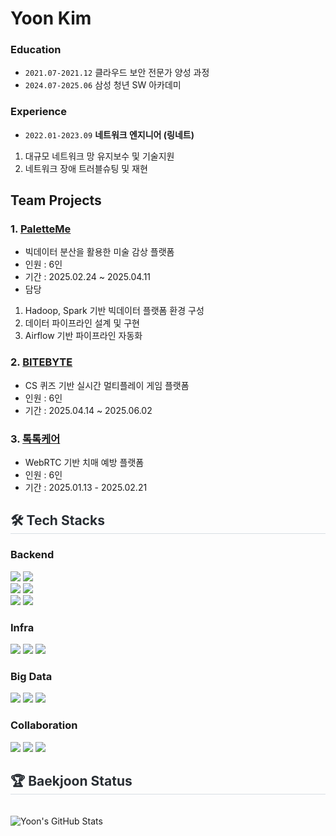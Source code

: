 # Yoon Kim
### Education
- `2021.07-2021.12` 클라우드 보안 전문가 양성 과정
- `2024.07-2025.06` 삼성 청년 SW 아카데미

### Experience
- `2022.01-2023.09` **네트워크 엔지니어 (링네트)** <br>
1) 대규모 네트워크 망 유지보수 및 기술지원
2) 네트워크 장애 트러블슈팅 및 재현

## Team Projects
### 1. [PaletteMe](https://github.com/yooniqlo-kim/PaletteMe)
- 빅데이터 분산을 활용한 미술 감상 플랫폼
- 인원 : 6인
- 기간  : 2025.02.24 ~ 2025.04.11
- 담당 
1) Hadoop, Spark 기반 빅데이터 플랫폼 환경 구성
2) 데이터 파이프라인 설계 및 구현
3) Airflow 기반  파이프라인 자동화

### 2. [BITEBYTE](https://github.com/yooniqlo-kim/BITEBYTE)
-  CS 퀴즈 기반 실시간 멀티플레이 게임 플랫폼
- 인원 : 6인
- 기간  : 2025.04.14 ~ 2025.06.02

### 3. [톡톡케어](https://github.com/yooniqlo-kim/TalkTalkCare)
-  WebRTC 기반 치매 예방 플랫폼
- 인원 : 6인
- 기간  : 2025.01.13 - 2025.02.21 

<div style="text-align: left;">
  <h2 style="border-bottom: 1px solid #d8dee4; color: #282d33;">🛠️ Tech Stacks</h2>
  <h3>Backend</h3>
  <div>
    <img src="https://img.shields.io/badge/Java-ED8B00?style=for-the-badge&logo=openjdk&logoColor=white">
    <img src="https://img.shields.io/badge/python-3670A0?style=for-the-badge&logo=python&logoColor=ffdd54"><br>
    <img src="https://img.shields.io/badge/Spring-6DB33F?style=for-the-badge&logo=Spring&logoColor=white">
    <img src="https://img.shields.io/badge/Spring_data_jpa-6DB33F?style=for-the-badge&logo=SpringSecurity&logoColor=white"><br>
    <img src="https://img.shields.io/badge/MySQL-4479A1?style=for-the-badge&logo=MySQL&logoColor=white">
    <img src="https://img.shields.io/badge/Redis-DC382D?style=for-the-badge&logo=redis&logoColor=white">
  </div>
  <h3>Infra</h3>
  <div>
    <img src="https://img.shields.io/badge/Docker-2496ED?style=for-the-badge&logo=Docker&logoColor=white">
    <img src="https://img.shields.io/badge/Ubuntu-E95420?style=for-the-badge&logo=Ubuntu&logoColor=white">
    <img src="https://img.shields.io/badge/AWS-%23FF9900.svg?style=for-the-badge&logo=amazon-aws&logoColor=white">
  </div>
  <h3>Big Data</h3>
  <div>
    <img src="https://img.shields.io/badge/Apache%20Hadoop-66CCFF?style=for-the-badge&logo=apachehadoop&logoColor=black">
    <img src="https://img.shields.io/badge/Apache%20Spark-FDEE21?style=flat-square&logo=apachespark&logoColor=black">
    <img src="https://img.shields.io/badge/Apache%20Airflow-017CEE?style=for-the-badge&logo=Apache%20Airflow&logoColor=white">
  </div>
  <h3>Collaboration</h3>
  <div>
    <img src="https://img.shields.io/badge/Git-F05032?style=for-the-badge&logo=Git&logoColor=white">
    <img src="https://img.shields.io/badge/Notion-000000?style=for-the-badge&logo=Notion&logoColor=white">
    <img src="https://img.shields.io/badge/jira-%230A0FFF.svg?style=for-the-badge&logo=jira&logoColor=white">
  </div>
</div>
<div style="text-align: left;">
    <h2 style="border-bottom: 1px solid #d8dee4; color: #282d33;">🏆 Baekjoon Status</h2> <br>
<div style="text-align: left;">
    <img src="http://mazassumnida.wtf/api/v2/generate_badge?boj=yoon733" alt="Yoon's GitHub Stats">
</div>
</div>


  
        
    
